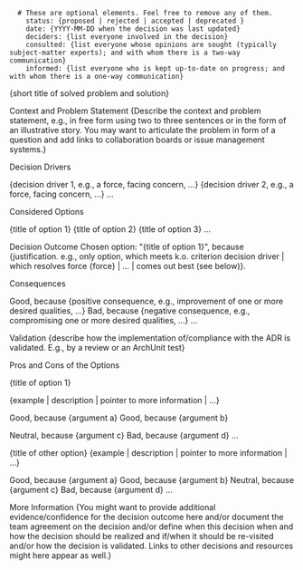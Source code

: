       # These are optional elements. Feel free to remove any of them.
        status: {proposed | rejected | accepted | deprecated }
        date: {YYYY-MM-DD when the decision was last updated}
        deciders: {list everyone involved in the decision} 
        consulted: {list everyone whose opinions are sought (typically subject-matter experts); and with whom there is a two-way communication}
        informed: {list everyone who is kept up-to-date on progress; and with whom there is a one-way communication}
{short title of solved problem and solution}

Context and Problem Statement
{Describe the context and problem statement, e.g., in free form using two to three sentences or in the form of an illustrative story.
You may want to articulate the problem in form of a question and add links to collaboration boards or issue management systems.}


Decision Drivers

{decision driver 1, e.g., a force, facing concern, …}
{decision driver 2, e.g., a force, facing concern, …}
… 


Considered Options

{title of option 1}
{title of option 2}
{title of option 3}
… 


Decision Outcome
Chosen option: "{title of option 1}", because
{justification. e.g., only option, which meets k.o. criterion decision driver | which resolves force {force} | … | comes out best (see below)}.


Consequences

Good, because {positive consequence, e.g., improvement of one or more desired qualities, …}
Bad, because {negative consequence, e.g., compromising one or more desired qualities, …}
… 



Validation
{describe how the implementation of/compliance with the ADR is validated. E.g., by a review or an ArchUnit test}


Pros and Cons of the Options

{title of option 1}

{example | description | pointer to more information | …}

Good, because {argument a}
Good, because {argument b}



Neutral, because {argument c}
Bad, because {argument d}
… 


{title of other option}
{example | description | pointer to more information | …}

Good, because {argument a}
Good, because {argument b}
Neutral, because {argument c}
Bad, because {argument d}
…



More Information
{You might want to provide additional evidence/confidence for the decision outcome here and/or
document the team agreement on the decision and/or
define when this decision when and how the decision should be realized and if/when it should be re-visited and/or
how the decision is validated.
Links to other decisions and resources might here appear as well.}

